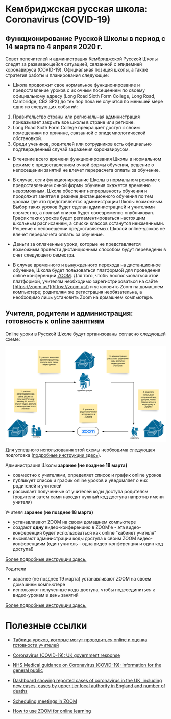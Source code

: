 # Кембриджская русская школа: Coronavirus (COVID-19)

<!--
## Краткий обзор ситуации (21:23, 13 марта 2020)
Кембриджская русская школа это школа выходного дня. Обучение в Школе происходит по субботам и предполагает посещение занятий в школе (форма обучения очная). Школа посещается взрослыми и детьми.

12 марта 2020 Всемирная Организация Здравоохранения объявила эпидемию коронавируса (COVID-19) глобальной пандемией. Ситуация в различных странах меняется непрерывно и меры принимаемые правительствами, органами самоуправления и здравоохранения неодинаковы. В настоящее время, Британское правительство не считает эффективным прекращение занятий в учебных заведениях страны (включая детские школы) и их закрытие, при этом не исключает, что такая мера может быть применена в последующие недели и/или месяцы. Некоторые университеты принимают решение о временном переходе на дистанционную форму обучения, но делают это автономно.
-->

## Функционирование Русской Школы в период с 14 марта по 4 апреля 2020 г.
Совет попечителей и администрация Кембриджской Русской Школы следят за развивающейся ситуацией, связанной с эпидемией коронавируса (COVID-19). Официальная позиция школы, а также стратегия работы и планирования следующие: 

 * Школа продолжит свое нормальное функционирование и предоставление уроков с их очным посещением по своему официальному адресу (Long Road Sixth Form College, Long Road, Cambridge, CB2 8PX) до тех пор пока не случится по меньшей мере одно из следующих событий:

  1. Правительство страны или региональная администрация приказывает закрыть все школы в стране или регионе.
  2. Long Road Sixth Form College прекращает доступ к своим помещениям по причине, связанной с эпидемиологической обстановкой.
  3. Среди учеников, родителей или сотрудников есть официально подтвержденный случай заражения коронавирусом.

 * В течение всего времени функционирования Школы в нормальном режиме с предоставлением очной формы обучения, решение о непосещении занятий не влечет перерасчета оплаты за обучение.

 * В случае, если функционирование Школы в нормальном режиме с предоставлением очной формы обучения окажется временно невозможным, Школа обеспечит непрерывность обучения и продолжит занятия в режиме дистанционного обучения по тем урокам где это представляется администрации Школы возможным. Выбор таких уроков будет сделан администрацией и учителями совместно, а полный список будет своевременно опубликован. График таких уроков будет регламентироваться настоящим школьным расписанием, а списки классов останутся неизменными. Решение о непосещении предоставляемых Школой online-уроков не влечет перерасчета оплаты за обучение.

 * Деньги за оплаченные уроки, которые не представляется возможным провести дистанционным способом будут переведены в счет следующего семестра.

 * В случае временного и вынужденного перехода на дистанционное обучение, Школа будет пользоваться платформой для проведения online конференций [ZOOM](https://zoom.us/). Для того, чтобы воспользоваться этой платформой, учителям необходимо зарегистрироваться на сайте [https://zoom.us/](https://zoom.us/) и установить Zoom на домашнем компьютере; родителям же регистрация необязательна, а необходимо лишь установить Zoom на домашнем компьютере.
 
## Учителя, родители и администрация: готовность к online занятиям

Online уроки в Русской Школе будут организованы согласно следующей схеме:

<!-- ![alt text](figures/distance-education-structure.png) -->
![схема организации online-уроков в Кембриджской русской школе](https://github.com/mathmusci/camrusschool-covid-19-contingency/blob/master/figures/distance-education-structure.png)


Для успешного использования этой схемы необходима следующая подготовка ([подробные инструкции здесь](zoom-edmodo-instructions.md)).

Администрация Школы **заранее (не позднее 18 марта)**

 * совместно с учителями, определяет список и график online уроков
 * публикует список и график online уроков и уведомляет о них родителей и учителей 
 * рассылает полученные от учителей коды доступа родителям (родители затем сами находят нужный код доступа напротив имени учителя)

Учителя **заранее (не позднее 18 марта)**

 * устанавливают ZOOM на своем домашнем компьютере
 * создают **одну** видео-конференцию в ZOOM'e - эта видео-конференция будет использоваться как online "кабинет учителя"
 * высылают администрации коды доступа к своим ZOOM видео-конференциям (один учитель - одна видео-конференция и один код доступа!)

[Более подробные инструкции здесь.](zoom-edmodo-instructions.md)

Родители

 * заранее (не позднее 19 марта) устанавливают ZOOM на своем домашнем компьютере
 * используют полученные коды доступа, чтобы подсоединиться к видео-урокам в день занятий

[Более подробные инструкции здесь.](zoom-edmodo-instructions.md)

# Полезные ссылки

 * [Tаблица уроков, которые могут проводиться online и оценка готовности учителей](https://docs.google.com/spreadsheets/d/1nRFMS145sagJ6BqQtX3eFuEH3QcsadTruQc9sQUIZWg/edit?usp=sharing)

 * [Coronavirus (COVID-19): UK government response](https://www.gov.uk/government/topical-events/coronavirus-covid-19-uk-government-response)

 * [NHS Medical guidance on Coronavirus (COVID-19): information for the general public](https://www.nhs.uk/conditions/coronavirus-covid-19/)

 * [Dashboard showing reported cases of coronavirus in the UK, including new cases, cases by upper tier local authority in England and number of deaths](https://www.gov.uk/government/publications/covid-19-track-coronavirus-cases)

 * [Scheduling meetings in ZOOM](https://support.zoom.us/hc/en-us/articles/201362413-Scheduling-meetings)

 * [How to use ZOOM for online learning](https://blog.zoom.us/wordpress/2020/03/13/how-to-use-zoom-for-online-learning/)